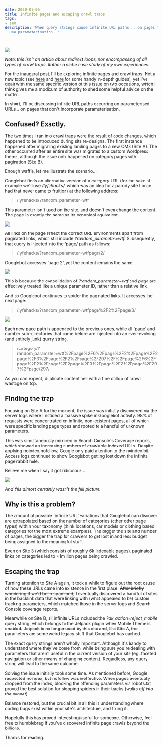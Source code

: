 ```yaml
---
date: 2020-07-05
title: Infinite pages and escaping crawl traps
tags:
- seo
description: 'When query strings cause infinite URL paths... on pages that don''t
  use parameterisation. '

---
```

![](/images/992382641_115bd44a2d_c.jpg)

_Note: this isn't an article about redirect loops, nor encompassing of all types of crawl traps. Rather a niche case study of my own experiences._

For the inaugural post, I'll be exploring infinite pages and crawl traps. Not a new topic (see [here](https://www.contentkingapp.com/academy/crawler-traps/) and [here](https://www.advancedwebranking.com/blog/avoid-the-seo-spider-trap-how-to-get-out-of-a-sticky-situation/) for some handy in-depth guides), yet I've dealt with the same specific version of this issue on two occasions, which I think gives me a modicum of authority to shed some helpful advice on the matter.

In short, I'll be discussing infinite URL paths occurring on parameterised URLs... on pages that don't incorporate parameterisation.

## Confused? Exactly.

The two times I ran into crawl traps were the result of code changes, which happened to be introduced during site re-designs. The first instance happened after migrating existing landing pages to a new CMS (Site A). The other occurred after an entire site was migrated to a custom Wordpress theme, although the issue only happened on category pages with pagination (Site B).

Enough waffle, let me illustrate the scenario...

Googlebot finds an alternative version of a category URL (for the sake of example we'll use _/lyfehacks/_, which was an idea for a parody site I once had that never came to fruition) at the following address:

> /lyfehacks/?random_parameter=wtf

This parameter isn't used on the site, and doesn't even change the content. The page is exactly the same as its canonical equivalent.

![](/images/example_01b.jpg)

All links on the page reflect the correct URL environments apart from paginated links, which still include _?random_parameter=wtf._ Subsequently, that query is injected into the /page/ path as follows:

> /lyfehacks/?random_parameter=wtfpage/2/

Googlebot accesses 'page 2', yet the content remains the same.

![](/images/example_02b.jpg)

This is because the consolidation of _?random_parameter=wtf_ and _page_ are effectively treated like a unique parameter ID, rather than a relative link.

And so Googlebot continues to spider the paginated links. It accesses the next page:

> /lyfehacks/?random_parameter=wtfpage%2F2%2Fpage/3/

![](/images/example_03-1.jpg)

Each new page path is appended to the previous ones, while all 'page' and number sub-directories that came before are injected into an ever-evolving (and entirely junk) query string.

> /category/?random_parameter=wtf%2Fpage%2F6%2Fpage%2F2%2Fpage%2F2page%2F3%2Fpage%2F2%2Fpage%2F297%2F%2Fpage%2F6%2Fpage%2F2%2Fpage%2F2page%2F3%2Fpage%2F2%2Fpage%2F297%2Fpage/297/

As you can expect, duplicate content hell with a fine dollop of crawl wastage on top.

## Finding the trap

Focusing on Site A for the moment, the issue was initially discovered via the server logs where I noticed a massive spike in Googlebot activity. 98% of requests were concentrated on infinite, non-existent pages, all of which were specific landing page types and rooted to a handful of unknown parameters.

This was simultaneously mirrored in Search Console's Coverage reports, which showed an increasing numbers of crawlable indexed URLs. Despite applying noindex,nofollow, Google only paid attention to the noindex bit. Access logs continued to show Googlebot getting lost down the infinite page rabbit hole.

Believe me when I say it got ridiculous...

![](/images/infinite-pages.png)

_And this almost certainly wasn't the full picture._

## Why is this a problem?

The amount of possible 'infinite URL' variations that Googlebot can discover are extrapolated based on the number of categories (other other page types) within your taxonomy (think locations, car models or clothing based categories for the most extreme examples). The bigger the site and number of pages, the bigger the trap for crawlers to get lost in and less budget being assigned to the meaningful stuff.

Even on Site B (which consists of roughly 6k indexable pages), paginated links on categories led to +1million pages being crawled.

## Escaping the trap

Turning attention to Site A again, it took a while to figure out the root cause of how these URLs came into existence in the first place. ~~After briefly wondering if we'd been spammed,~~ I eventually discovered a handful of sites in the backlink data that were linking with (what appeared to be) custom tracking parameters, which matched those in the server logs and Search Console coverage reports.

Meanwhile on Site B, all infinite URLs included the _?ak_action=reject_mobile_ query string, which belongs to the Jetpack plugin when Mobile Theme is enabled. Jetpack is no longer used by this site and, like Site A, the parameters are some weird legacy stuff that Googlebot has cached.

The exact query strings aren't wholly important. Although it's handy to understand where they've come from, while being sure you're dealing with parameters that aren't useful in the current version of your site (eg. faceted navigation or other means of changing content). Regardless, any query string will lead to the same outcome.

Solving the issue initially took some time. As mentioned before, Google respected noindex, but nofollow was ineffective. When pages eventually dropped from the index, blocking the offending parameters via robots.txt proved the best solution for stopping spiders in their tracks (_walks off into the sunset_).

Balance restored, but the crucial bit in all this is understanding where coding bugs exist within your site's architecture, and fixing it.

Hopefully this has proved interesting/useful for someone. Otherwise, feel free to humblebrag if you've discovered infinite page crawls beyond the billions.

Thanks for reading.